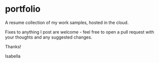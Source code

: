 # portfolio
A resume collection of my work samples, hosted in the cloud.

Fixes to anything I post are welcome - feel free to open a pull request with your thoughts and any suggested changes. 

Thanks!

Isabella

